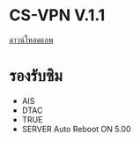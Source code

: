 # CS-VPN V.1.1
<a href="https://github.com/master-only/CS-VPN/raw/main/CS-VPN.apk" target="_blank">ดาวน์โหลดแอพ</a>
# รองรับซิม
<UL type = "square">
    <LI> AIS
    <LI> DTAC
    <LI> TRUE
    <LI> SERVER Auto Reboot ON 5.00
</UL>
